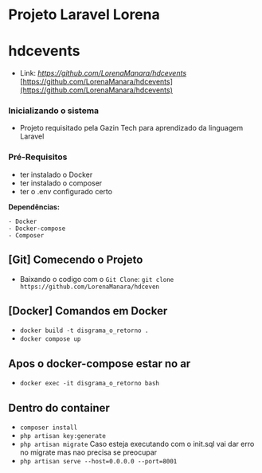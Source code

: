 # Projeto Laravel Lorena

# hdcevents

* Link:
_https://github.com/LorenaManara/hdcevents_  
[https://github.com/LorenaManara/hdcevents](https://github.com/LorenaManara/hdcevents)  


### Inicializando o sistema
* Projeto requisitado pela Gazin Tech para aprendizado da linguagem Laravel

### Pré-Requisitos
* ter instalado o Docker
* ter instalado o composer
* ter o .env configurado certo

**Dependências:** 
```
- Docker
- Docker-compose
- Composer
```    

## [Git] Comecendo o Projeto

- Baixando o codigo com o `Git Clone`: `git clone https://github.com/LorenaManara/hdceven`

## [Docker] Comandos em Docker
- `docker build -t disgrama_o_retorno .`
- `docker compose up`

## Apos o docker-compose estar no ar
- `docker exec -it disgrama_o_retorno bash`

## Dentro do container
- `composer install`
- `php artisan key:generate`
- `php artisan migrate`
    Caso esteja executando com o init.sql vai dar erro no migrate mas nao precisa se preocupar
- `php artisan serve --host=0.0.0.0 --port=8001`
 
 
